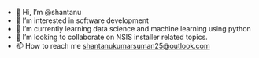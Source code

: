 - 👋 Hi, I’m @shantanu
- 👀 I’m interested in software development
- 🌱 I’m currently learning data science and machine learning using python
- 💞️ I’m looking to collaborate on NSIS installer related topics.
- 📫 How to reach me shantanukumarsuman25@outlook.com

<!---
ShantanuKS/ShantanuKS is a ✨ special ✨ repository because its `README.md` (this file) appears on your GitHub profile.
You can click the Preview link to take a look at your changes.
--->
